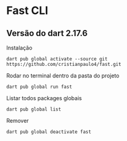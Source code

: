 # Fast CLI
## Versão do dart 2.17.6

Instalação
```
dart pub global activate --source git https://github.com/cristianpaulo4/fast.git
```

Rodar no terminal dentro da pasta do projeto
```
dart pub global run fast
```

Listar todos packages globais
```
dart pub global list
```

Remover
```
dart pub global deactivate fast
```

